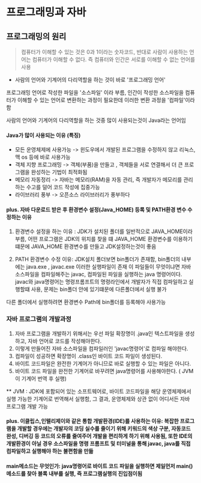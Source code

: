 # 프로그래밍과 자바

## 프로그래밍의 원리

> 컴퓨터가 이해할 수 있는 것은 0과 1이라는 숫자코드, 반대로 사람이 사용하는 언어는 컴퓨터가 이해할 수 없다.
> 즉 컴퓨터와 인간은 서로를 이해할 수 없는 언어를 사용

- 사람의 언어와 기계어의 다리역할을 하는 것이 바로 '프로그래밍 언어' 

프로그래밍 언어로 작성한 파일을 '소스파일' 이라 부름,
인간이 작성한 소스파일을 컴퓨터가 이해할 수 있는 언어로 변환하는 과정이 필요한데 이러한 변환 과정을 '컴파일'이라함

사람의 언어와 기계어의 다리역할을 하는 것중 많이 사용되는것이 Java라는 언어임

#### Java가 많이 사용되는 이유 (특징)

- 모든 운영체제에 사용가능 -> 윈도우에서 개발된 프로그램을 수정하지 않고 리눅스,맥 os 등에 바로 사용가능
- 객체 지향 프로그래밍 -> 객체(부품)을 만들고 , 객체들을 서로 연결해서 더 큰 프로그램을 완성하는 기법이 최적화됨
- 메모리 자동정리 -> 자바는 메모리(RAM)을 자동 관리, 즉 개발자가 메모리를 관리하는 수고를 덜어 코드 작성에 집중가능
- 라이브러리 풍부 -> 오픈소스 라이브러리가 풍부하다 


#### plus. 자바 다운로드 받은 후 환경변수 설정(Java_HOME) 등록 및 PATH환경 변수 수정하는 이유

1. 환경변수 설정을 하는 이유 : JDK가 설치된 폴더를 일반적으로 JAVA_HOME이라 부름, 어떤 프로그램은 JDK의 위치를 찾을 떄 JAVA_HOME 환경변수를 이용하기떄문에
                            JAVA_HOME 환경변수를 만들고 JDK설정하는것이 좋음

2. PATH 환경변수 수정 이유: JDK설치 폴더보면 bin폴더가 존재함, bin폴더의 내부에는 java.exe  , javac.exe 이러한 실행파일이 존재 
이 파일들이 무엇이냐면 자바 소스파일을 컴파일해주는 javac, 컴파일된 파일을 실행하는 java 명령어이다.
javac와 java명령어는 명령프롬프트의 명령라인에서 개발자가 직접 컴파일하고 실행할떄 사용, 문제는 bin폴더 안에 있기떄문에 다른폴더에서 실행 불가 

다른 폴더에서 실행하려면 환경변수 Path에 bin폴더를 등록해야 사용가능

### 자바 프로그램의 개발과정

1. 자바 프로그램을 개발하기 위해서는 우선 파일 확장명이 .java인 텍스트파일을 생성하고, 자바 언어로 코드를 작성해야한다.
2. 이렇게 만들어진 자바 소스파일을 컴파일러인 'javac명령어'로 컴파일 해야한다.
3. 컴파일이 성공하면 확장명이 .class인 바이트 코드 파일이 생성된다.
4. 바이트 코드파일은 완전한 기계어가 아니므로 바로 실행할 수 있는 파일은 아니다.
5. 바이트 코드 파일을 완전한 기계어로 바꾸려면 java명령어를 사용해야한다. ( JVM이 기계어 번역 후 실행)  

** JVM : JDK에 포함되어 있는 소프트웨어로, 바이트 코드파일을 해당 운영체제에서 실행 가능한 기계어로 번역해서 실행함, 
        그 결과, 운영체제와 상관 없이 어디서든 자바 프로그램 개발 가능
#### plus. 이클립스,인텔리제이와 같은 통합 개발환경(IDE)를 사용하는 이유: 복잡한 프로그램을 개발할 경우에는 개발자의 코딩 실수를 줄이기 위해 키워드의 색상 구분, 자동코드완성, 디버깅 등 코드의 오류를 줄여주어 개발을 편리하게 하기 위해 사용됨, 또한 IDE의 개발환경이 아닐 경우 소스파일을 명령 프롬프트 및 터미널을 통해 javac, java를 직접 컴파일하고 실행해야 하는 불편함을 만듦
        
      
#### main메소드는 무엇인가: java명령어로 바이트 코드 파일을 실행하면 제일먼저 main()메소드를 찾아 블록 내부를 실행, 즉 프로그램실행의 진입점이됨 
